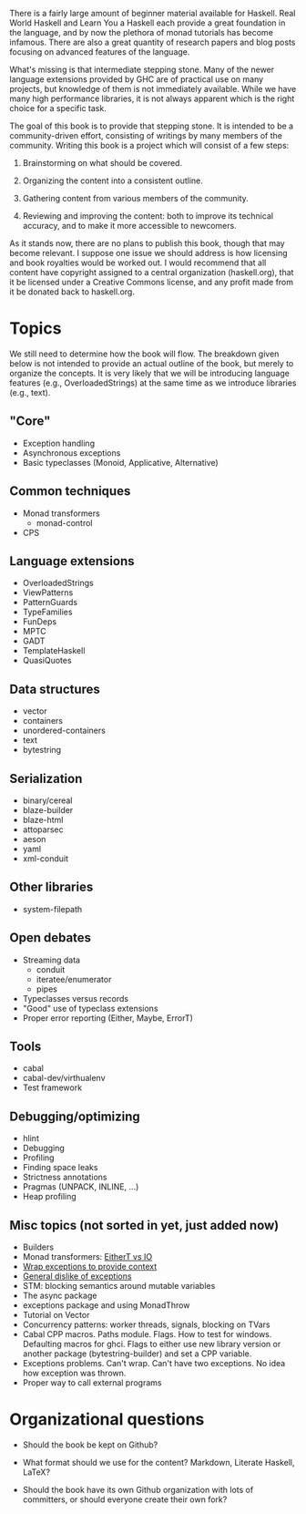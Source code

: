 There is a fairly large amount of beginner material available for Haskell. Real
World Haskell and Learn You a Haskell each provide a great foundation in the
language, and by now the plethora of monad tutorials has become infamous. There
are also a great quantity of research papers and blog posts focusing on
advanced features of the language.

What's missing is that intermediate stepping stone. Many of the newer language
extensions provided by GHC are of practical use on many projects, but knowledge
of them is not immediately available. While we have many high performance
libraries, it is not always apparent which is the right choice for a specific
task.

The goal of this book is to provide that stepping stone. It is intended to be a
community-driven effort, consisting of writings by many members of the
community. Writing this book is a project which will consist of a few steps:

1. Brainstorming on what should be covered.

2. Organizing the content into a consistent outline.

3. Gathering content from various members of the community.

4. Reviewing and improving the content: both to improve its technical accuracy,
   and to make it more accessible to newcomers.

As it stands now, there are no plans to publish this book, though that may
become relevant. I suppose one issue we should address is how licensing and
book royalties would be worked out. I would recommend that all content have
copyright assigned to a central organization (haskell.org), that it be licensed
under a Creative Commons license, and any profit made from it be donated back
to haskell.org.

# Topics

We still need to determine how the book will flow. The breakdown given below is
not intended to provide an actual outline of the book, but merely to organize
the concepts. It is very likely that we will be introducing language features
(e.g., OverloadedStrings) at the same time as we introduce libraries (e.g.,
text).

## "Core"

* Exception handling
* Asynchronous exceptions
* Basic typeclasses (Monoid, Applicative, Alternative)

## Common techniques

* Monad transformers
    * monad-control
* CPS

## Language extensions

* OverloadedStrings
* ViewPatterns
* PatternGuards
* TypeFamilies
* FunDeps
* MPTC
* GADT
* TemplateHaskell
* QuasiQuotes

## Data structures

* vector
* containers
* unordered-containers
* text
* bytestring

## Serialization

* binary/cereal
* blaze-builder
* blaze-html
* attoparsec
* aeson
* yaml
* xml-conduit

## Other libraries

* system-filepath

## Open debates

* Streaming data
    * conduit
    * iteratee/enumerator
    * pipes
* Typeclasses versus records
* "Good" use of typeclass extensions
* Proper error reporting (Either, Maybe, ErrorT)

## Tools

* cabal
* cabal-dev/virthualenv
* Test framework

## Debugging/optimizing

* hlint
* Debugging
* Profiling
* Finding space leaks
* Strictness annotations
* Pragmas (UNPACK, INLINE, ...)
* Heap profiling

## Misc topics (not sorted in yet, just added now)

* Builders
* Monad transformers: [EitherT vs IO](http://stackoverflow.com/questions/25752900/exceptions-and-monad-transformers/25753497#25753497)
* [Wrap exceptions to provide context](http://stackoverflow.com/questions/27346380/how-to-wrap-exceptions-to-provide-context)
* [General dislike of exceptions](http://www.reddit.com/r/haskell/comments/2ety9f/new_blog_post_dealing_with_asynchronous/ck3fkbp)
* STM: blocking semantics around mutable variables
* The async package
* exceptions package and using MonadThrow
* Tutorial on Vector
* Concurrency patterns: worker threads, signals, blocking on TVars
* Cabal CPP macros. Paths module. Flags. How to test for windows. Defaulting macros for ghci. Flags to either use new library version or another package (bytestring-builder) and set a CPP variable.
* Exceptions problems. Can't wrap. Can't have two exceptions. No idea how exception was thrown.
* Proper way to call external programs

# Organizational questions

* Should the book be kept on Github?

* What format should we use for the content? Markdown, Literate Haskell, LaTeX?

* Should the book have its own Github organization with lots of committers, or
  should everyone create their own fork?
